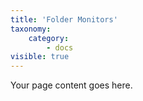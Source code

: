 ```yaml
---
title: 'Folder Monitors'
taxonomy:
    category:
        - docs
visible: true
---
```


Your page content goes here.